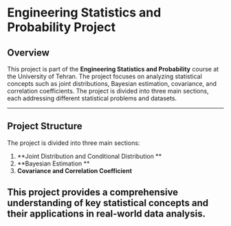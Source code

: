 # Engineering Statistics and Probability Project

## Overview
This project is part of the **Engineering Statistics and Probability** course at the University of Tehran. The project focuses on analyzing statistical concepts such as joint distributions, Bayesian estimation, covariance, and correlation coefficients. The project is divided into three main sections, each addressing different statistical problems and datasets.

---

## Project Structure
The project is divided into three main sections:

1. **Joint Distribution and Conditional Distribution **
2. **Bayesian Estimation **
3. **Covariance and Correlation Coefficient**

This project provides a comprehensive understanding of key statistical concepts and their applications in real-world data analysis.
---
